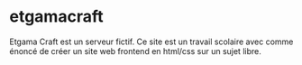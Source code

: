 # etgamacraft
Etgama Craft est un serveur fictif.
Ce site est un travail scolaire avec comme énoncé de créer un site web frontend en html/css sur un sujet libre.
